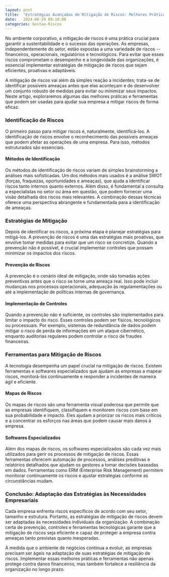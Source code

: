 ```yaml
---
layout: post
title:  "Estratégias Avançadas de Mitigação de Riscos: Melhores Práticas para Empresas"
date:   2024-08-29 09:18:00
categories: Gestao-Riscos
---
```


No ambiente corporativo, a mitigação de riscos é uma prática crucial para garantir a sustentabilidade e o sucesso das operações. As empresas, independentemente do setor, estão expostas a uma variedade de riscos -- financeiros, operacionais, regulatórios e tecnológicos. Para evitar que esses riscos comprometam o desempenho e a longevidade das organizações, é essencial implementar estratégias de mitigação de riscos que sejam eficientes, proativas e adaptáveis.

A mitigação de riscos vai além da simples reação a incidentes; trata-se de identificar possíveis ameaças antes que elas aconteçam e de desenvolver um conjunto robusto de medidas para evitar ou minimizar seus impactos. Neste artigo, exploraremos algumas das melhores práticas e ferramentas que podem ser usadas para ajudar sua empresa a mitigar riscos de forma eficaz.

### Identificação de Riscos

O primeiro passo para mitigar riscos é, naturalmente, identificá-los. A identificação de riscos envolve o reconhecimento das possíveis ameaças que podem afetar as operações de uma empresa. Para isso, métodos estruturados são essenciais.

#### Métodos de Identificação

Os métodos de identificação de riscos variam de simples brainstorming a análises mais sofisticadas. Um dos métodos mais usados é a análise SWOT (forças, fraquezas, oportunidades e ameaças), que ajuda a identificar riscos tanto internos quanto externos. Além disso, é fundamental a consulta a especialistas no setor ou área em questão, que podem fornecer uma visão detalhada dos riscos mais relevantes. A combinação dessas técnicas oferece uma perspectiva abrangente e fundamentada para a identificação de ameaças.

### Estratégias de Mitigação

Depois de identificar os riscos, a próxima etapa é planejar estratégias para mitigá-los. A prevenção de riscos é uma das estratégias mais proativas, que envolve tomar medidas para evitar que um risco se concretize. Quando a prevenção não é possível, é crucial implementar controles que possam minimizar os impactos dos riscos.

#### Prevenção de Riscos

A prevenção é o cenário ideal de mitigação, onde são tomadas ações preventivas antes que o risco se torne uma ameaça real. Isso pode incluir mudanças nos processos operacionais, adequação às regulamentações ou até a implementação de políticas internas de governança.

#### Implementação de Controles

Quando a prevenção não é suficiente, os controles são implementados para limitar o impacto do risco. Esses controles podem ser físicos, tecnológicos ou processuais. Por exemplo, sistemas de redundância de dados podem mitigar o risco de perda de informações em um ataque cibernético, enquanto auditorias regulares podem controlar o risco de fraudes financeiras.

### Ferramentas para Mitigação de Riscos

A tecnologia desempenha um papel crucial na mitigação de riscos. Existem ferramentas e softwares especializados que ajudam as empresas a mapear riscos, monitorá-los continuamente e responder a incidentes de maneira ágil e eficiente.

#### Mapas de Riscos

Os mapas de riscos são uma ferramenta visual poderosa que permite que as empresas identifiquem, classifiquem e monitorem riscos com base em sua probabilidade e impacto. Eles ajudam a priorizar os riscos mais críticos e a concentrar os esforços nas áreas que podem causar mais danos à empresa.

#### Softwares Especializados

Além dos mapas de riscos, os softwares especializados são cada vez mais utilizados para gerir os processos de mitigação de riscos. Essas ferramentas oferecem automação de processos, análises preditivas e relatórios detalhados que ajudam os gestores a tomar decisões baseadas em dados. Ferramentas como ERM (Enterprise Risk Management) permitem monitorar continuamente os riscos e ajustar estratégias conforme as circunstâncias mudam.

### Conclusão: Adaptação das Estratégias às Necessidades Empresariais

Cada empresa enfrenta riscos específicos de acordo com seu setor, tamanho e estrutura. Portanto, as estratégias de mitigação de riscos devem ser adaptadas às necessidades individuais da organização. A combinação certa de prevenção, controles e ferramentas tecnológicas garante que a mitigação de riscos seja eficiente e capaz de proteger a empresa contra ameaças tanto previstas quanto inesperadas.

À medida que o ambiente de negócios continua a evoluir, as empresas precisam ser ágeis na adaptação de suas estratégias de mitigação de riscos. Implementar essas melhores práticas e ferramentas não apenas protege contra danos financeiros, mas também fortalece a resiliência da organização no longo prazo.